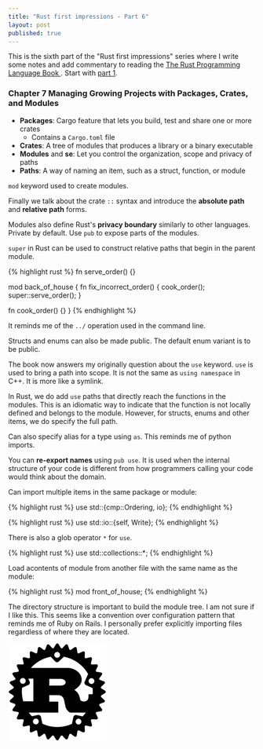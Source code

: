 ```yaml
---
title: "Rust first impressions - Part 6"
layout: post
published: true
---
```


This is the sixth part of the "Rust first impressions" series where I write some notes and add commentary to reading the [The Rust Programming Language Book ](https://doc.rust-lang.org/stable/book/). Start with [part 1](/2020/07/11/rust-first-impressions.html).

### Chapter 7 Managing Growing Projects with Packages, Crates, and Modules

- **Packages**: Cargo feature that lets you build, test and share one or more crates
  - Contains a `Cargo.toml` file
- **Crates**: A tree of modules that produces a library or a binary executable
- **Modules** and **se**: Let you control the organization, scope and privacy of paths
- **Paths**: A way of naming an item, such as a struct, function, or module

`mod` keyword used to create modules.

Finally we talk about the crate `::` syntax and introduce the **absolute path** and **relative path** forms.

Modules also define Rust's **privacy boundary** similarly to other languages. Private by default. Use `pub` to expose parts of the modules.

`super` in Rust can be used to construct relative paths that begin in the parent module.

{% highlight rust %}
fn serve_order() {}

mod back_of_house {
  fn fix_incorrect_order() {
    cook_order();
    super::serve_order();
  }

  fn cook_order() {}
}
{% endhighlight %}

It reminds me of the `../` operation used in the command line.

Structs and enums can also be made public. The default enum variant is to be public.

The book now answers my originally question about the `use` keyword. `use` is used to bring a path into scope. It is not the same as `using namespace` in C++. It is more like a symlink.

In Rust, we do add `use` paths that directly reach the functions in the modules. This is an idiomatic way to indicate that the function is not locally defined and belongs to the module. However, for structs, enums and other items, we do specify the full path.

Can also specify alias for a type using `as`. This reminds me of python imports.

You can **re-export names** using `pub use`. It is used when the internal structure of your code is different from how programmers calling your code would think about the domain.

Can import multiple items in the same package or module:

{% highlight rust %}
use std::{cmp::Ordering, io};
{% endhighlight %}

{% highlight rust %}
use std::io::{self, Write};
{% endhighlight %}

There is also a glob operator `*` for `use`.

{% highlight rust %}
use std::collections::*;
{% endhighlight %}

Load acontents of module from another file with the same name as the module:

{% highlight rust %}
mod front_of_house;
{% endhighlight %}

The directory structure is important to build the module tree. I am not sure if I like this. This seems like a convention over configuration pattern that reminds me of Ruby on Rails. I personally prefer explicitly importing files regardless of where they are located.

![Rust Logo](/assets/images/posts/rust-first-impressions-part-5/rust_logo.png)

